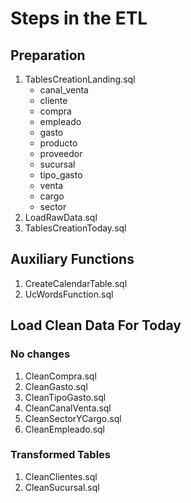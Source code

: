 # Steps in the ETL

## Preparation

1. TablesCreationLanding.sql
    - canal_venta
    - cliente
    - compra
    - empleado
    - gasto
    - producto
    - proveedor
    - sucursal
    - tipo_gasto
    - venta
    - cargo 
    - sector
1. LoadRawData.sql
1. TablesCreationToday.sql
## Auxiliary Functions
1. CreateCalendarTable.sql
1. UcWordsFunction.sql
## Load Clean Data For Today
### No changes
1. CleanCompra.sql
1. CleanGasto.sql
1. CleanTipoGasto.sql
1. CleanCanalVenta.sql
1. CleanSectorYCargo.sql
1. CleanEmpleado.sql
### Transformed Tables
1. CleanClientes.sql
1. CleanSucursal.sql

